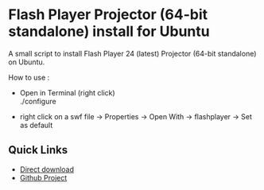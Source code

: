 # Flash Player Projector (64-bit standalone) install for Ubuntu

A small script to install Flash Player 24 (latest) Projector (64-bit standalone) on Ubuntu.

How to use :
* Open in Terminal (right click)  
./configure

* right click on a swf file -> Properties -> Open With -> flashplayer -> Set as default

## Quick Links

* [Direct download](http://pol2095.free.fr/fp_sa_install_Ubuntu_x86_64.tar)
* [Github Project](https://github.com/pol2095/Flash-Player-Projector-64-bit-standalone-install-for-Ubuntu)